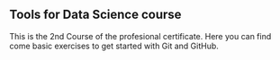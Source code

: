 ## Tools for Data Science course

This is the 2nd Course of the profesional certificate. Here you can find come basic exercises to get started with Git and GitHub.
